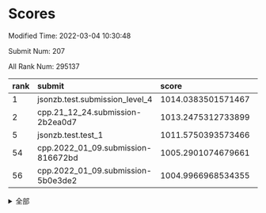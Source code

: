 # Scores

Modified Time: 2022-03-04 10:30:48

Submit Num: 207

All Rank Num: 295137

| rank |               submit               |       score        |       sigma        | pk_num |
| :--- | :--------------------------------- | :----------------- | :----------------- | :----- |
| 1    | jsonzb.test.submission_level_4     | 1014.0383501571467 | 0.8211086750888935 | 5707   |
| 2    | cpp.21_12_24.submission-2b2ea0d7   | 1013.2475312733899 | 0.8024558974688218 | 5707   |
| 5    | jsonzb.test.test_1                 | 1011.5750393573466 | 0.8025861066459297 | 5697   |
| 54   | cpp.2022_01_09.submission-816672bd | 1005.2901074679661 | 0.708601147141609  | 5706   |
| 56   | cpp.2022_01_09.submission-5b0e3de2 | 1004.9966968534355 | 0.7136351345506016 | 5700   |


<details>
<summary>全部</summary>

| rank |                 submit                 |       score        |       sigma        | pk_num |
| :--- | :------------------------------------- | :----------------- | :----------------- | :----- |
| 1    | jsonzb.test.submission_level_4         | 1014.0383501571467 | 0.8211086750888935 | 5707   |
| 2    | cpp.21_12_24.submission-2b2ea0d7       | 1013.2475312733899 | 0.8024558974688218 | 5707   |
| 3    | gobigger.level_3.submission_level_3_10 | 1011.9235622204764 | 0.7832402041287729 | 5703   |
| 4    | gobigger.level_3.submission_level_3_26 | 1011.5764905269614 | 0.7959583109810309 | 5703   |
| 5    | jsonzb.test.test_1                     | 1011.5750393573466 | 0.8025861066459297 | 5697   |
| 6    | gobigger.level_3.submission_level_3_31 | 1011.5172916610903 | 0.7687870677149735 | 5703   |
| 7    | gobigger.level_3.submission_level_3_38 | 1011.304679104196  | 0.7562308017815516 | 5700   |
| 8    | gobigger.level_3.submission_level_3_30 | 1011.0762498682647 | 0.748366922656049  | 5707   |
| 9    | gobigger.level_3.submission_level_3_14 | 1011.0422024311047 | 0.7781584768652218 | 5703   |
| 10   | gobigger.level_3.submission_level_3_15 | 1010.9361364900964 | 0.7761147544912973 | 5710   |
| 11   | gobigger.level_3.submission_level_3_37 | 1010.9261624280485 | 0.7506608390385102 | 5698   |
| 12   | gobigger.level_3.submission_level_3_44 | 1010.8457266065668 | 0.7678377629437105 | 5701   |
| 13   | gobigger.level_3.submission_level_3_29 | 1010.8430728562176 | 0.7751907308515019 | 5707   |
| 14   | gobigger.level_3.submission_level_3_46 | 1010.8323793227046 | 0.774733761982027  | 5700   |
| 15   | gobigger.level_3.submission_level_3_49 | 1010.7951426870742 | 0.7784973243172918 | 5700   |
| 16   | gobigger.level_3.submission_level_3_27 | 1010.7656047850214 | 0.772814511647012  | 5705   |
| 17   | gobigger.level_3.submission_level_3_0  | 1010.7633898220718 | 0.7852100429134741 | 5706   |
| 18   | gobigger.level_3.submission_level_3_19 | 1010.7058170236718 | 0.7802684750196937 | 5704   |
| 19   | gobigger.level_3.submission_level_3_24 | 1010.5807820618576 | 0.7790254121955851 | 5704   |
| 20   | gobigger.level_3.submission_level_3_3  | 1010.5526702477913 | 0.7333465078319679 | 5704   |
| 21   | gobigger.level_3.submission_level_3_12 | 1010.4668142849021 | 0.7744740294248824 | 5698   |
| 22   | gobigger.level_3.submission_level_3_2  | 1010.4512098060371 | 0.7618626595369444 | 5705   |
| 23   | gobigger.level_3.submission_level_3_41 | 1010.4464294639288 | 0.7548860906104622 | 5701   |
| 24   | gobigger.level_3.submission_level_3_20 | 1010.3321351686985 | 0.7619511331969856 | 5706   |
| 25   | gobigger.level_3.submission_level_3_6  | 1010.3104718052047 | 0.7513557290367334 | 5703   |
| 26   | gobigger.level_3.submission_level_3_33 | 1010.1951817737759 | 0.7888020003804224 | 5700   |
| 27   | gobigger.level_3.submission_level_3_32 | 1010.1843110617308 | 0.7682526731692056 | 5695   |
| 28   | gobigger.level_3.submission_level_3_8  | 1010.1691400741735 | 0.7609727319646504 | 5702   |
| 29   | gobigger.level_3.submission_level_3_40 | 1010.1307102382124 | 0.7519463164485437 | 5700   |
| 30   | gobigger.level_3.submission_level_3_45 | 1010.1251371900129 | 0.7763724353834234 | 5706   |
| 31   | gobigger.level_3.submission_level_3_7  | 1010.0950360122845 | 0.7598530910033363 | 5700   |
| 32   | gobigger.level_3.submission_level_3_18 | 1010.0486436051988 | 0.7879058019823584 | 5702   |
| 33   | gobigger.level_3.submission_level_3_47 | 1010.0398051897885 | 0.7297119021641103 | 5709   |
| 34   | gobigger.level_3.submission_level_3_28 | 1010.0166453364932 | 0.7607520476783358 | 5702   |
| 35   | gobigger.level_3.submission_level_3_4  | 1010.0062404497905 | 0.7577405210014322 | 5704   |
| 36   | gobigger.level_3.submission_level_3_36 | 1009.8824882038325 | 0.7751664682131086 | 5700   |
| 37   | gobigger.level_3.submission_level_3_25 | 1009.8014759491866 | 0.7450784968010497 | 5702   |
| 38   | gobigger.level_3.submission_level_3_1  | 1009.7069302936667 | 0.7597755727803887 | 5698   |
| 39   | gobigger.level_3.submission_level_3_43 | 1009.6878422756736 | 0.7440492490203362 | 5706   |
| 40   | gobigger.level_3.submission_level_3_35 | 1009.6642421943928 | 0.8062000780774654 | 5702   |
| 41   | gobigger.level_3.submission_level_3_34 | 1009.5728269830414 | 0.7620886860214049 | 5705   |
| 42   | gobigger.level_3.submission_level_3_42 | 1009.505588917606  | 0.7519237522348026 | 5701   |
| 43   | gobigger.level_3.submission_level_3_5  | 1009.4835690691181 | 0.7499802246226983 | 5701   |
| 44   | gobigger.level_3.submission_level_3_16 | 1009.317988882736  | 0.7452727736282915 | 5708   |
| 45   | gobigger.level_3.submission_level_3_17 | 1009.2010361060482 | 0.7363881281254075 | 5708   |
| 46   | gobigger.level_3.submission_level_3_13 | 1009.162051796877  | 0.7705934038143181 | 5700   |
| 47   | gobigger.level_3.submission_level_3_22 | 1009.1214685614715 | 0.7640911213254222 | 5706   |
| 48   | gobigger.level_3.submission_level_3_39 | 1009.0590335009925 | 0.732222988684544  | 5707   |
| 49   | gobigger.level_3.submission_level_3_21 | 1008.832690492643  | 0.7473150914491342 | 5705   |
| 50   | gobigger.level_3.submission_level_3_11 | 1008.6652238672402 | 0.7554324775499534 | 5706   |
| 51   | gobigger.level_3.submission_level_3_48 | 1007.8396547853781 | 0.7394186560349806 | 5701   |
| 52   | gobigger.level_3.submission_level_3_9  | 1007.7284259821607 | 0.7538950810319011 | 5704   |
| 53   | gobigger.level_3.submission_level_3_23 | 1006.5344351515099 | 0.7178380347100475 | 5702   |
| 54   | cpp.2022_01_09.submission-816672bd     | 1005.2901074679661 | 0.708601147141609  | 5706   |
| 55   | gobigger.level_1.submission_level_1_3  | 1005.2567700306237 | 0.7309609504028464 | 5701   |
| 56   | cpp.2022_01_09.submission-5b0e3de2     | 1004.9966968534355 | 0.7136351345506016 | 5700   |
| 57   | gobigger.level_1.submission_level_1_8  | 1004.8447086963114 | 0.7194265524063838 | 5704   |
| 58   | gobigger.level_1.submission_level_1_12 | 1004.7279548178103 | 0.722002130496013  | 5701   |
| 59   | gobigger.level_1.submission_level_1_27 | 1004.5007346123298 | 0.7128624324731148 | 5702   |
| 60   | gobigger.level_1.submission_level_1_16 | 1004.353483133805  | 0.7202677341343925 | 5702   |
| 61   | gobigger.level_1.submission_level_1_9  | 1004.2344721507015 | 0.719863486923205  | 5701   |
| 62   | gobigger.level_1.submission_level_1_24 | 1004.2015451867866 | 0.7190435462965045 | 5704   |
| 63   | gobigger.level_1.submission_level_1_11 | 1004.1629595770504 | 0.7242663829519632 | 5704   |
| 64   | gobigger.level_1.submission_level_1_43 | 1004.1517307430883 | 0.7149342327165922 | 5708   |
| 65   | gobigger.level_1.submission_level_1_15 | 1004.0710761970241 | 0.7125263119928414 | 5711   |
| 66   | gobigger.level_1.submission_level_1_40 | 1004.0524129046123 | 0.7282516350804844 | 5704   |
| 67   | gobigger.level_1.submission_level_1_47 | 1003.9844238867698 | 0.7287918604108807 | 5700   |
| 68   | gobigger.level_1.submission_level_1_28 | 1003.9802049532368 | 0.712026409715207  | 5707   |
| 69   | gobigger.level_1.submission_level_1_13 | 1003.9063272545154 | 0.7183636811584962 | 5705   |
| 70   | gobigger.level_1.submission_level_1_39 | 1003.893873592553  | 0.7118897100539812 | 5699   |
| 71   | gobigger.level_1.submission_level_1_45 | 1003.7842001300977 | 0.7236373930481963 | 5700   |
| 72   | gobigger.level_1.submission_level_1_34 | 1003.6930738248282 | 0.6953581136588843 | 5700   |
| 73   | gobigger.level_1.submission_level_1_32 | 1003.691766210714  | 0.7142092356103228 | 5701   |
| 74   | gobigger.level_1.submission_level_1_38 | 1003.5539290430916 | 0.715917079279463  | 5701   |
| 75   | gobigger.level_1.submission_level_1_19 | 1003.3543581772058 | 0.71350190307794   | 5704   |
| 76   | gobigger.level_1.submission_level_1_33 | 1003.3446161786172 | 0.713394241111276  | 5704   |
| 77   | gobigger.level_1.submission_level_1_21 | 1003.2729432997921 | 0.7246104688615693 | 5706   |
| 78   | gobigger.level_1.submission_level_1_46 | 1003.2114386332406 | 0.7221249888324891 | 5702   |
| 79   | gobigger.level_1.submission_level_1_42 | 1003.1074881532254 | 0.7113282511825775 | 5702   |
| 80   | gobigger.level_1.submission_level_1_29 | 1003.0444998731995 | 0.7229980024517632 | 5694   |
| 81   | gobigger.level_1.submission_level_1_14 | 1003.0260974926339 | 0.7121318170063787 | 5703   |
| 82   | gobigger.level_1.submission_level_1_49 | 1002.9964430838811 | 0.7204167097627665 | 5701   |
| 83   | gobigger.level_1.submission_level_1_6  | 1002.9739162938199 | 0.7098973703782977 | 5705   |
| 84   | gobigger.level_1.submission_level_1_37 | 1002.9676749345339 | 0.7189136351705497 | 5703   |
| 85   | gobigger.level_1.submission_level_1_22 | 1002.966709936655  | 0.7069130518595542 | 5703   |
| 86   | gobigger.level_1.submission_level_1_26 | 1002.9546502780728 | 0.7213866482444666 | 5705   |
| 87   | gobigger.level_1.submission_level_1_4  | 1002.9459457074644 | 0.7113617398684331 | 5706   |
| 88   | gobigger.level_1.submission_level_1_18 | 1002.9119492242359 | 0.709227800940355  | 5706   |
| 89   | gobigger.level_1.submission_level_1_23 | 1002.8883271181895 | 0.7215321891562244 | 5704   |
| 90   | gobigger.level_1.submission_level_1_41 | 1002.8459528618089 | 0.7177981131052464 | 5703   |
| 91   | gobigger.level_1.submission_level_1_35 | 1002.8398261362654 | 0.6935323447927761 | 5705   |
| 92   | gobigger.level_1.submission_level_1_17 | 1002.7781679504902 | 0.7104139181450991 | 5703   |
| 93   | gobigger.level_1.submission_level_1_44 | 1002.7554803319177 | 0.7225002023377675 | 5704   |
| 94   | gobigger.level_1.submission_level_1_5  | 1002.7455961892448 | 0.7249170302317899 | 5704   |
| 95   | gobigger.level_1.submission_level_1_0  | 1002.7013449566712 | 0.7140301579190514 | 5703   |
| 96   | gobigger.level_1.submission_level_1_31 | 1002.6331785239491 | 0.7152180163598204 | 5695   |
| 97   | gobigger.level_1.submission_level_1_10 | 1002.5433261356832 | 0.7156362295844095 | 5704   |
| 98   | gobigger.level_1.submission_level_1_48 | 1002.4030497533261 | 0.7028318536008845 | 5703   |
| 99   | gobigger.level_1.submission_level_1_1  | 1002.2639230597886 | 0.7040893645232196 | 5702   |
| 100  | gobigger.level_1.submission_level_1_2  | 1002.2139514013408 | 0.7275462010662462 | 5709   |
| 101  | gobigger.level_1.submission_level_1_7  | 1002.2055408563743 | 0.7153067336015755 | 5707   |
| 102  | gobigger.level_1.submission_level_1_36 | 1002.199503973829  | 0.7018732385060902 | 5708   |
| 103  | gobigger.level_1.submission_level_1_20 | 1002.1909733235482 | 0.7316735300886577 | 5704   |
| 104  | gobigger.level_1.submission_level_1_25 | 1002.0935875707788 | 0.7168566068705307 | 5703   |
| 105  | gobigger.level_1.submission_level_1_30 | 1001.9138067200357 | 0.7057353438096916 | 5702   |
| 106  | gobigger.random.submission_random_45   | 997.3408484832387  | 0.7056343566630897 | 5703   |
| 107  | gobigger.random.submission_random_5    | 997.3006390141763  | 0.7216607902506627 | 5704   |
| 108  | gobigger.random.submission_random_24   | 996.9913047010746  | 0.7115769692319571 | 5703   |
| 109  | gobigger.random.submission_random_40   | 996.9878400447097  | 0.7050421280164085 | 5704   |
| 110  | gobigger.random.submission_random_33   | 996.8935791393169  | 0.7107529981646191 | 5706   |
| 111  | gobigger.random.submission_random_10   | 996.8905485110147  | 0.7211287299589487 | 5703   |
| 112  | gobigger.random.submission_random_35   | 996.876001230587   | 0.7060818593203247 | 5703   |
| 113  | gobigger.random.submission_random_26   | 996.7193063372235  | 0.7078638373876251 | 5703   |
| 114  | gobigger.random.submission_random_20   | 996.6622828012156  | 0.7066691873533666 | 5704   |
| 115  | gobigger.random.submission_random_21   | 996.6405030043246  | 0.7136650988444363 | 5701   |
| 116  | gobigger.random.submission_random_48   | 996.6366597332562  | 0.7107514961758484 | 5706   |
| 117  | gobigger.random.submission_random_15   | 996.5364370947332  | 0.7230393676804896 | 5706   |
| 118  | gobigger.random.submission_random_4    | 996.4758832622355  | 0.7062203133973298 | 5706   |
| 119  | gobigger.random.submission_random_27   | 996.4310974287483  | 0.7103708545104366 | 5703   |
| 120  | gobigger.random.submission_random_37   | 996.429429438491   | 0.7192667307096576 | 5703   |
| 121  | gobigger.random.submission_random_25   | 996.4139604819177  | 0.707345240620331  | 5706   |
| 122  | gobigger.random.submission_random_1    | 996.4058626527833  | 0.7105619179181075 | 5706   |
| 123  | gobigger.random.submission_random_28   | 996.4017522743404  | 0.7039210792930394 | 5701   |
| 124  | gobigger.random.submission_random_9    | 996.3297067917234  | 0.70829544314847   | 5699   |
| 125  | gobigger.random.submission_random_38   | 996.3115917165302  | 0.7390499031418744 | 5705   |
| 126  | gobigger.random.submission_random_41   | 996.2898046220364  | 0.7018155611046171 | 5705   |
| 127  | gobigger.random.submission_random_43   | 996.2628214899172  | 0.7188376603991922 | 5699   |
| 128  | gobigger.random.submission_random_34   | 996.2443838082872  | 0.7144567471218127 | 5706   |
| 129  | gobigger.random.submission_random_47   | 996.243309770463   | 0.7140846377431561 | 5702   |
| 130  | gobigger.random.submission_random_22   | 996.1416159641875  | 0.7242042862668711 | 5702   |
| 131  | gobigger.random.submission_random_8    | 996.1385683377241  | 0.7130028462796048 | 5705   |
| 132  | gobigger.random.submission_random_18   | 996.1039524820349  | 0.6920313745512027 | 5698   |
| 133  | gobigger.random.submission_random_30   | 996.0706449021777  | 0.7178515386512856 | 5701   |
| 134  | gobigger.random.submission_random_23   | 996.0385599212299  | 0.7133207707189675 | 5701   |
| 135  | gobigger.random.submission_random_6    | 995.9793671585868  | 0.7122268470680985 | 5701   |
| 136  | gobigger.random.submission_random_17   | 995.9750579174265  | 0.7102333538622049 | 5705   |
| 137  | gobigger.random.submission_random_16   | 995.8439744935168  | 0.6945490682028819 | 5701   |
| 138  | gobigger.random.submission_random_32   | 995.8193162363249  | 0.7167079906496667 | 5707   |
| 139  | gobigger.random.submission_random_14   | 995.5818183752581  | 0.7045821550526964 | 5705   |
| 140  | gobigger.random.submission_random_11   | 995.5199127834628  | 0.7221725045388738 | 5699   |
| 141  | gobigger.random.submission_random_49   | 995.4977571990588  | 0.7057983011186455 | 5700   |
| 142  | gobigger.random.submission_random_3    | 995.4514333805837  | 0.709608598437158  | 5702   |
| 143  | gobigger.random.submission_random_12   | 995.4456402389517  | 0.7130704115690569 | 5698   |
| 144  | gobigger.random.submission_random_7    | 995.4363707936396  | 0.723853112579452  | 5705   |
| 145  | gobigger.random.submission_random_39   | 995.425120340071   | 0.6946139820735807 | 5703   |
| 146  | gobigger.random.submission_random_19   | 995.4150875856817  | 0.7117904491513504 | 5702   |
| 147  | gobigger.random.submission_random_44   | 995.3089143126565  | 0.7216778598286593 | 5694   |
| 148  | gobigger.random.submission_random_46   | 995.3036587654462  | 0.710379230903069  | 5703   |
| 149  | gobigger.random.submission_random_36   | 995.2803435259351  | 0.6994002657423994 | 5705   |
| 150  | gobigger.random.submission_random_2    | 995.179663956709   | 0.7107835557096024 | 5703   |
| 151  | gobigger.random.submission_random_31   | 995.1481833978285  | 0.7137269446178579 | 5701   |
| 152  | gobigger.random.submission_random_29   | 995.0920240998389  | 0.7244359986246924 | 5708   |
| 153  | gobigger.random.submission_random_42   | 995.0421787756666  | 0.7093715488292176 | 5705   |
| 154  | gobigger.random.submission_random_0    | 994.8989782330063  | 0.7468544955155966 | 5705   |
| 155  | gobigger.random.submission_random_13   | 994.8458242955979  | 0.7178872603623262 | 5705   |
| 156  | gobigger.level_2.submission_level_2_39 | 994.2888960474793  | 0.7279646888797953 | 5704   |
| 157  | gobigger.level_2.submission_level_2_20 | 993.8352284930352  | 0.7459370538424089 | 5705   |
| 158  | gobigger.level_2.submission_level_2_31 | 993.7376986462135  | 0.7337927523886026 | 5704   |
| 159  | gobigger.level_2.submission_level_2_19 | 993.54424534717    | 0.7206402195442085 | 5701   |
| 160  | gobigger.level_2.submission_level_2_48 | 993.3500142404081  | 0.7404430015030913 | 5702   |
| 161  | gobigger.level_2.submission_level_2_28 | 993.1583931572527  | 0.7240724650489482 | 5702   |
| 162  | gobigger.level_2.submission_level_2_1  | 993.1289785969523  | 0.735034029723731  | 5702   |
| 163  | gobigger.level_2.submission_level_2_35 | 993.1114293256509  | 0.7288870730753444 | 5700   |
| 164  | gobigger.level_2.submission_level_2_33 | 993.1094349559723  | 0.7233562923895004 | 5700   |
| 165  | gobigger.level_2.submission_level_2_40 | 992.9898793226743  | 0.7418783740128226 | 5702   |
| 166  | gobigger.level_2.submission_level_2_0  | 992.9333168738629  | 0.7212210916037992 | 5706   |
| 167  | gobigger.level_2.submission_level_2_11 | 992.7935333072537  | 0.7470873172287167 | 5706   |
| 168  | gobigger.level_2.submission_level_2_17 | 992.7155013841042  | 0.7434782027997662 | 5701   |
| 169  | gobigger.level_2.submission_level_2_21 | 992.6840533214397  | 0.7464648327539076 | 5699   |
| 170  | gobigger.level_2.submission_level_2_29 | 992.5888055572053  | 0.7410331064479558 | 5706   |
| 171  | gobigger.level_2.submission_level_2_38 | 992.5826575033994  | 0.7451152862452255 | 5704   |
| 172  | gobigger.level_2.submission_level_2_23 | 992.5766469651732  | 0.7460668088234029 | 5707   |
| 173  | gobigger.level_2.submission_level_2_49 | 992.5647475324594  | 0.7576397496117072 | 5709   |
| 174  | gobigger.level_2.submission_level_2_44 | 992.4796582344421  | 0.7532428516175106 | 5706   |
| 175  | gobigger.level_2.submission_level_2_34 | 992.4169388954069  | 0.746595120751431  | 5705   |
| 176  | gobigger.level_2.submission_level_2_24 | 992.3842119279669  | 0.7414405063849835 | 5704   |
| 177  | gobigger.level_2.submission_level_2_36 | 992.2029254516857  | 0.7525561404944364 | 5703   |
| 178  | gobigger.level_2.submission_level_2_7  | 992.0983775750266  | 0.7583651564209508 | 5705   |
| 179  | gobigger.level_2.submission_level_2_12 | 992.048284291273   | 0.7444839121228675 | 5704   |
| 180  | gobigger.level_2.submission_level_2_22 | 992.0475869608465  | 0.7644213416839059 | 5698   |
| 181  | gobigger.level_2.submission_level_2_45 | 991.8332795732186  | 0.7388411636215663 | 5701   |
| 182  | gobigger.level_2.submission_level_2_13 | 991.7222736762096  | 0.7496715865505947 | 5705   |
| 183  | gobigger.level_2.submission_level_2_14 | 991.6048788276804  | 0.7450145376888581 | 5704   |
| 184  | gobigger.level_2.submission_level_2_4  | 991.5260185587078  | 0.7382130600693569 | 5705   |
| 185  | gobigger.level_2.submission_level_2_18 | 991.4796375367206  | 0.7577270545777507 | 5700   |
| 186  | gobigger.level_2.submission_level_2_46 | 991.3461488610214  | 0.7712522856486032 | 5701   |
| 187  | gobigger.level_2.submission_level_2_25 | 991.2804749415549  | 0.7610580437182579 | 5706   |
| 188  | gobigger.level_2.submission_level_2_32 | 991.2253244508929  | 0.7633744287527903 | 5702   |
| 189  | gobigger.level_2.submission_level_2_6  | 991.1425742809558  | 0.750856238498151  | 5702   |
| 190  | gobigger.level_2.submission_level_2_47 | 991.136327540485   | 0.7394827105905498 | 5703   |
| 191  | gobigger.level_2.submission_level_2_37 | 991.030559058082   | 0.7443100094838483 | 5704   |
| 192  | gobigger.level_2.submission_level_2_26 | 991.0184520716115  | 0.7656449620426975 | 5702   |
| 193  | gobigger.level_2.submission_level_2_8  | 990.9493509362298  | 0.7811004137129512 | 5708   |
| 194  | gobigger.level_2.submission_level_2_15 | 990.8435629872511  | 0.763976599514157  | 5699   |
| 195  | gobigger.level_2.submission_level_2_2  | 990.8130247351362  | 0.7318534156875092 | 5700   |
| 196  | gobigger.level_2.submission_level_2_3  | 990.7016291380673  | 0.7537782302597372 | 5699   |
| 197  | gobigger.level_2.submission_level_2_41 | 990.6134459442995  | 0.7629526906232122 | 5699   |
| 198  | gobigger.level_2.submission_level_2_9  | 990.5586988957683  | 0.776971716883351  | 5705   |
| 199  | gobigger.level_2.submission_level_2_43 | 990.5497744172749  | 0.7669805119946328 | 5705   |
| 200  | gobigger.level_2.submission_level_2_27 | 990.4983518136488  | 0.7568800191163504 | 5701   |
| 201  | gobigger.level_2.submission_level_2_16 | 990.468355167408   | 0.7674715071292071 | 5702   |
| 202  | gobigger.level_2.submission_level_2_42 | 989.9794249061448  | 0.7484916329148726 | 5707   |
| 203  | gobigger.level_2.submission_level_2_30 | 989.8981651661321  | 0.7807037775709923 | 5707   |
| 204  | gobigger.level_2.submission_level_2_10 | 989.7077871003618  | 0.7653999054296222 | 5706   |
| 205  | gobigger.level_2.submission_level_2_5  | 989.5064108178046  | 0.8103462176502222 | 5706   |
| 206  | gobigger.none.submission_none_0        | 979.9551995081658  | 1.1665960907119326 | 5702   |
| 207  | gobigger.none.submission_none_1        | 975.4669520853588  | 1.5517678538452706 | 5702   |

</details>